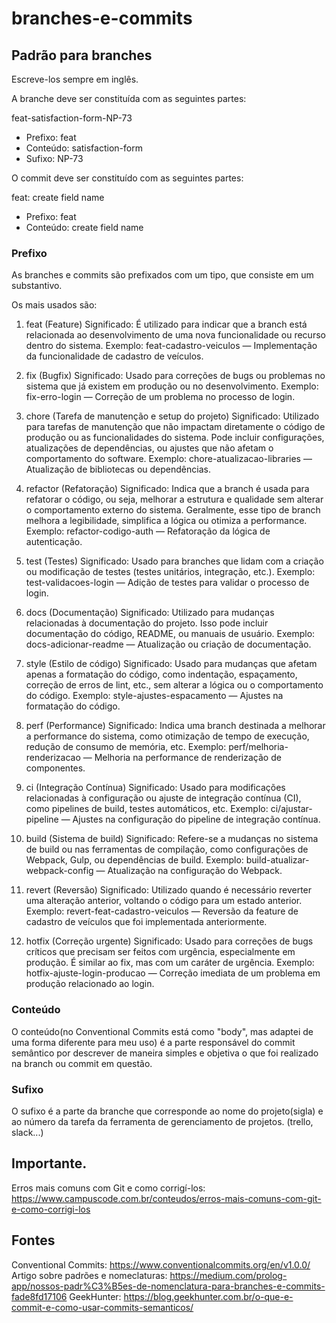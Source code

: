 # branches-e-commits

## Padrão para branches
Escreve-los sempre em inglês.

A branche deve ser constituída com as seguintes partes:

feat-satisfaction-form-NP-73

- Prefixo: feat
- Conteúdo: satisfaction-form
- Sufixo: NP-73

O commit deve ser constituído com as seguintes partes:

feat: create field name

- Prefixo: feat
- Conteúdo: create field name

### Prefixo

As branches e commits são prefixados com um tipo, que consiste em um substantivo. 

Os mais usados são:

1. feat (Feature)
Significado: É utilizado para indicar que a branch está relacionada ao desenvolvimento de uma nova funcionalidade ou recurso dentro do sistema.
Exemplo: feat-cadastro-veiculos — Implementação da funcionalidade de cadastro de veículos.

3. fix (Bugfix)
Significado: Usado para correções de bugs ou problemas no sistema que já existem em produção ou no desenvolvimento.
Exemplo: fix-erro-login — Correção de um problema no processo de login.

5. chore (Tarefa de manutenção e setup do projeto)
Significado: Utilizado para tarefas de manutenção que não impactam diretamente o código de produção ou as funcionalidades do sistema. Pode incluir configurações, atualizações de dependências, ou ajustes que não afetam o comportamento do software.
Exemplo: chore-atualizacao-libraries — Atualização de bibliotecas ou dependências.

7. refactor (Refatoração)
Significado: Indica que a branch é usada para refatorar o código, ou seja, melhorar a estrutura e qualidade sem alterar o comportamento externo do sistema. Geralmente, esse tipo de branch melhora a legibilidade, simplifica a lógica ou otimiza a performance.
Exemplo: refactor-codigo-auth — Refatoração da lógica de autenticação.

9. test (Testes)
Significado: Usado para branches que lidam com a criação ou modificação de testes (testes unitários, integração, etc.).
Exemplo: test-validacoes-login — Adição de testes para validar o processo de login.

11. docs (Documentação)
Significado: Utilizado para mudanças relacionadas à documentação do projeto. Isso pode incluir documentação do código, README, ou manuais de usuário.
Exemplo: docs-adicionar-readme — Atualização ou criação de documentação.

13. style (Estilo de código)
Significado: Usado para mudanças que afetam apenas a formatação do código, como indentação, espaçamento, correção de erros de lint, etc., sem alterar a lógica ou o comportamento do código.
Exemplo: style-ajustes-espacamento — Ajustes na formatação do código.

15. perf (Performance)
Significado: Indica uma branch destinada a melhorar a performance do sistema, como otimização de tempo de execução, redução de consumo de memória, etc.
Exemplo: perf/melhoria-renderizacao — Melhoria na performance de renderização de componentes.

17. ci (Integração Contínua)
Significado: Usado para modificações relacionadas à configuração ou ajuste de integração contínua (CI), como pipelines de build, testes automáticos, etc.
Exemplo: ci/ajustar-pipeline — Ajustes na configuração do pipeline de integração contínua.

19. build (Sistema de build)
Significado: Refere-se a mudanças no sistema de build ou nas ferramentas de compilação, como configurações de Webpack, Gulp, ou dependências de build.
Exemplo: build-atualizar-webpack-config — Atualização na configuração do Webpack.

21. revert (Reversão)
Significado: Utilizado quando é necessário reverter uma alteração anterior, voltando o código para um estado anterior.
Exemplo: revert-feat-cadastro-veiculos — Reversão da feature de cadastro de veículos que foi implementada anteriormente.

23. hotfix (Correção urgente)
Significado: Usado para correções de bugs críticos que precisam ser feitos com urgência, especialmente em produção. É similar ao fix, mas com um caráter de urgência.
Exemplo: hotfix-ajuste-login-producao — Correção imediata de um problema em produção relacionado ao login.

### Conteúdo

O conteúdo(no Conventional Commits está como "body", mas adaptei de uma forma diferente para meu uso) é a parte responsável do commit semântico por descrever de maneira simples e objetiva o que foi realizado na branch ou commit em questão.

### Sufixo

O sufixo é a parte da branche que corresponde ao nome do projeto(sigla) e ao número da tarefa da ferramenta de gerenciamento de projetos. (trello, slack...)
  
## Importante.

Erros mais comuns com Git e como corrigí-los: https://www.campuscode.com.br/conteudos/erros-mais-comuns-com-git-e-como-corrigi-los

## Fontes

Conventional Commits: https://www.conventionalcommits.org/en/v1.0.0/
Artigo sobre padrões e nomeclaturas: https://medium.com/prolog-app/nossos-padr%C3%B5es-de-nomenclatura-para-branches-e-commits-fade8fd17106
GeekHunter: https://blog.geekhunter.com.br/o-que-e-commit-e-como-usar-commits-semanticos/
